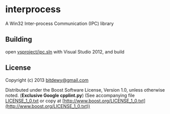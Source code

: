 interprocess
============

A Win32 Inter-process Communication (IPC) library

Building
-----------------------
open [vsproject/ipc.sln](vsproject/ipc.sln) with Visual Studio 2012, and build 

License
-----------------------
Copyright (c) 2013 bitdewy@gmail.com

Distributed under the Boost Software License, Version 1.0, unless otherwise noted. (**Exclusive Google cpplint.py**)
(See accompanying file [LICENSE_1_0.txt](LICENSE_1_0.txt) or copy at [http://www.boost.org/LICENSE_1_0.txt](http://www.boost.org/LICENSE_1_0.txt))
